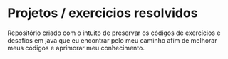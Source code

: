 # Projetos / exercicios resolvidos

Repositório criado com o intuito de preservar os códigos de exercícios e desafios em java que eu encontrar pelo meu caminho afim de melhorar meus códigos e aprimorar meu conhecimento.
